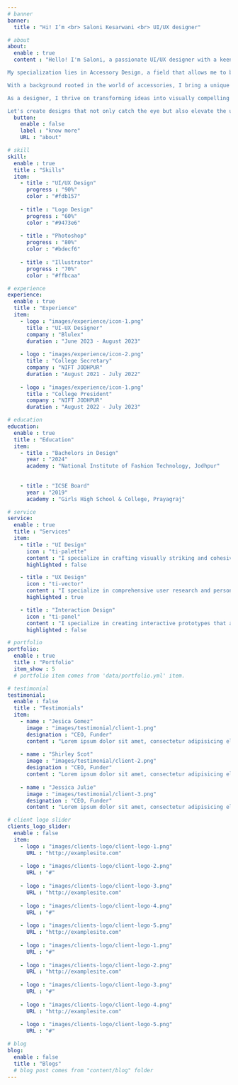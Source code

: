 ```yaml
---
# banner
banner:
  title : "Hi! I’m <br> Saloni Kesarwani <br> UI/UX designer"

# about
about:
  enable : true
  content : "Hello! I'm Saloni, a passionate UI/UX designer with a keen eye for creating seamless and visually appealing digital experiences. I embarked on my design journey at the National Institute of Fashion Technology (NIFT) in Jodhpur, where I earned my Bachelor's in Design (B.Des).

My specialization lies in Accessory Design, a field that allows me to blend creativity with functionality. Navigating the realms of design at NIFT has not only equipped me with a robust foundation but has also instilled in me the importance of innovation and user-centric design principles.

With a background rooted in the world of accessories, I bring a unique perspective to UI/UX design, combining the precision of accessory design with the aesthetics and usability crucial for an engaging user experience.

As a designer, I thrive on transforming ideas into visually compelling and user-friendly interfaces. I believe in the power of design to enhance the way users interact with digital platforms, and I am dedicated to crafting solutions that seamlessly merge form and function.

Let's create designs that not only catch the eye but also elevate the user experience to new heights!"
  button:
    enable : false
    label : "know more"
    URL : "about"

# skill
skill:
  enable : true
  title : "Skills"
  item:
    - title : "UI/UX Design"
      progress : "90%"
      color : "#fdb157"
      
    - title : "Logo Design"
      progress : "60%"
      color : "#9473e6"
      
    - title : "Photoshop"
      progress : "80%"
      color : "#bdecf6"
      
    - title : "Illustrator"
      progress : "70%"
      color : "#ffbcaa"

# experience
experience:
  enable : true
  title : "Experience"
  item: 
    - logo : "images/experience/icon-1.png"
      title : "UI-UX Designer"
      company : "Blulex"
      duration : "June 2023 - August 2023"
      
    - logo : "images/experience/icon-2.png"
      title : "College Secretary"
      company : "NIFT JODHPUR"
      duration : "August 2021 - July 2022"
      
    - logo : "images/experience/icon-1.png"
      title : "College President"
      company : "NIFT JODHPUR"
      duration : "August 2022 - July 2023"

# education
education:
  enable : true
  title : "Education"
  item:
    - title : "Bachelors in Design"
      year : "2024"
      academy : "National Institute of Fashion Technology, Jodhpur"
      
      
    - title : "ICSE Board"
      year : "2019"
      academy : "Girls High School & College, Prayagraj"

# service
service:
  enable : true
  title : "Services"
  item:
    - title : "UI Design"
      icon : "ti-palette"
      content : "I specialize in crafting visually striking and cohesive interfaces that not only reflect your brand identity but also captivate users at first glance. My expertise extends to the development of wireframes and prototypes, ensuring a seamless and user-friendly navigation experience. I meticulously design visual elements such as buttons, icons, and graphics, creating a harmonious and engaging aesthetic. Moreover, I excel in the development of typography styles and color palettes that enhance readability, usability, and overall visual appeal. Implementing responsive design principles, I guarantee a consistent and visually pleasing experience across various devices."
      highlighted : false

    - title : "UX Design"
      icon : "ti-vector"
      content : "I specialize in comprehensive user research and persona development. By mapping out user journeys, I identify pain points and opportunities, ensuring a streamlined and intuitive flow for users. Developing clear and logical information architectures is another forte, organizing content and features to enhance overall usability. I conduct usability tests to gather valuable insights and refine designs based on user feedback. My commitment to inclusivity is reflected in the integration of accessibility features, ensuring digital products cater to diverse needs and abilities."
      highlighted : true

    - title : "Interaction Design"
      icon : "ti-panel"
      content : "I specialize in creating interactive prototypes that allow stakeholders to experience product functionality before development. I integrate motion design and purposeful animations to enhance user engagement and guide attention. Meaningful microinteractions are incorporated to add finesse to user interactions, creating a more intuitive and enjoyable experience. Gamification elements are strategically implemented to encourage user participation and foster engagement. Additionally, I integrate interactive elements for user feedback, such as surveys and forms, ensuring continuous improvement based on user input."
      highlighted : false

# portfolio
portfolio:
  enable : true
  title : "Portfolio"
  item_show : 5
  # portfolio item comes from 'data/portfolio.yml' item.

# testimonial
testimonial:
  enable : false
  title : "Testimonials"
  item:
    - name : "Jesica Gomez"
      image : "images/testimonial/client-1.png"
      designation : "CEO, Funder"
      content : "Lorem ipsum dolor sit amet, consectetur adipisicing elit, sed do eiusmod tempor incididunt ut labore et dolore magna aliqua. Ut enim ad minim veniam, <strong>quis nostrud exercitation ullamco laboris nisi ut aliquip ex ea commodo consequat.</strong> Duis aute irure dolor in reprehenderit in voluptate velit esse cillum dolore eu fugiat nulla pariatur."
      
    - name : "Shirley Scot"
      image : "images/testimonial/client-2.png"
      designation : "CEO, Funder"
      content : "Lorem ipsum dolor sit amet, consectetur adipisicing elit, sed do eiusmod tempor incididunt ut labore et dolore magna aliqua. Ut enim ad minim veniam, <strong>quis nostrud exercitation ullamco laboris nisi ut aliquip ex ea commodo consequat.</strong> Duis aute irure dolor in reprehenderit in voluptate velit esse cillum dolore eu fugiat nulla pariatur."
      
    - name : "Jessica Julie"
      image : "images/testimonial/client-3.png"
      designation : "CEO, Funder"
      content : "Lorem ipsum dolor sit amet, consectetur adipisicing elit, sed do eiusmod tempor incididunt ut labore et dolore magna aliqua. Ut enim ad minim veniam, <strong>quis nostrud exercitation ullamco laboris nisi ut aliquip ex ea commodo consequat.</strong> Duis aute irure dolor in reprehenderit in voluptate velit esse cillum dolore eu fugiat nulla pariatur."

# client logo slider
clients_logo_slider:
  enable : false
  item:
    - logo : "images/clients-logo/client-logo-1.png"
      URL : "http://examplesite.com"
      
    - logo : "images/clients-logo/client-logo-2.png"
      URL : "#"
      
    - logo : "images/clients-logo/client-logo-3.png"
      URL : "http://examplesite.com"
      
    - logo : "images/clients-logo/client-logo-4.png"
      URL : "#"
      
    - logo : "images/clients-logo/client-logo-5.png"
      URL : "http://examplesite.com"
      
    - logo : "images/clients-logo/client-logo-1.png"
      URL : "#"
      
    - logo : "images/clients-logo/client-logo-2.png"
      URL : "http://examplesite.com"
      
    - logo : "images/clients-logo/client-logo-3.png"
      URL : "#"
      
    - logo : "images/clients-logo/client-logo-4.png"
      URL : "http://examplesite.com"
      
    - logo : "images/clients-logo/client-logo-5.png"
      URL : "#"

# blog
blog:
  enable : false
  title : "Blogs"
  # blog post comes from "content/blog" folder
---
```

